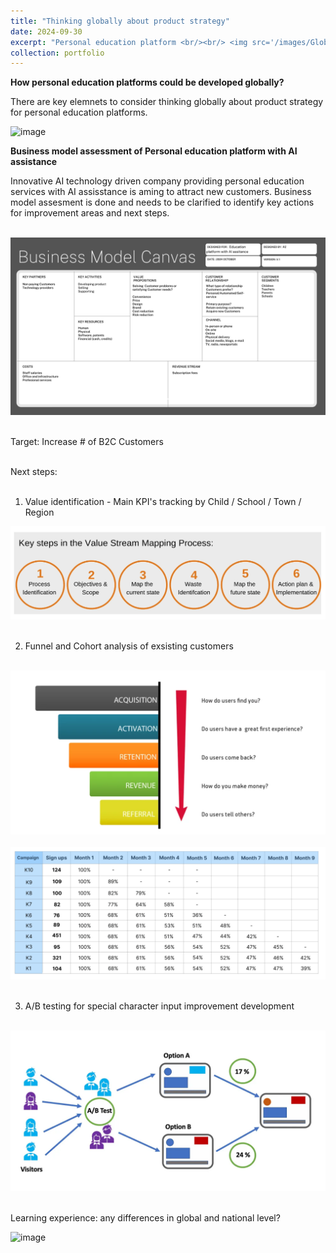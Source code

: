 ```yaml
---
title: "Thinking globally about product strategy"
date: 2024-09-30
excerpt: "Personal education platform <br/><br/> <img src='/images/Global product strategies.png'>"
collection: portfolio
---
```

**How personal education platforms could be developed globally?**

There are key elemnets to consider thinking globally about product strategy for personal education platforms.
 
<img width="1073" height="906" alt="image" src="https://github.com/user-attachments/assets/17524122-cbea-4c65-9802-c6271a9fc038" />


**Business model assessment of Personal education platform with AI assistance**

Innovative AI technology driven company providing personal education services with AI assisstance is aming to attract new customers. 
Business model assesment is done and needs to be clarified to identify key actions for improvement areas and next steps.<br/><br/>

<img src='/images/Business Model Assesment.png'><br/><br/>

Target: Increase # of B2C Customers<br/><br/>

Next steps: <br/><br/>

1. Value identification - Main KPI's tracking by Child / School / Town / Region<br/>

<img src='/images/Value stream mapping.png'><br/><br/>

2. Funnel and Cohort analysis of exsisting customers<br/><br/>

<img src='/images/Funnel model.png'><br/><br/>
<img src='/images/Cohort.png'><br/><br/>

3. A/B testing for special character input improvement development<br/> <br/>

<img src='/images/AB testing.png'><br/><br/>

Learning experience: any differences in global and national level?

<img width="1080" height="937" alt="image" src="https://github.com/user-attachments/assets/df59aa7c-9ed8-4728-8571-1599a8a1fe27" />


